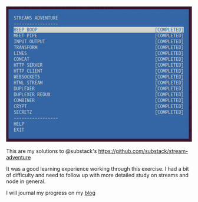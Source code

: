 ![stream-adventure](stream-adventure.png)

This are my solutions to @substack's https://github.com/substack/stream-adventure

It was a good learning experience working through this exercise. I had a bit of difficulty and need to follow up with more detailed study on streams and node in general.

I will journal my progress on my [blog](http://gabeno.github.io/)